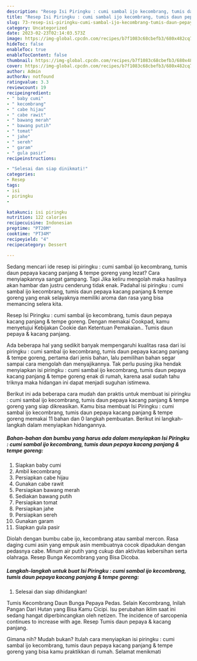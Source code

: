 ```yaml
---
description: "Resep Isi Piringku : cumi sambal ijo kecombrang, tumis daun pepaya kacang panjang &amp;amp; tempe goreng yang Sempurna , Bikin Ngiler"
title: "Resep Isi Piringku : cumi sambal ijo kecombrang, tumis daun pepaya kacang panjang &amp;amp; tempe goreng yang Sempurna , Bikin Ngiler"
slug: 73-resep-isi-piringku-cumi-sambal-ijo-kecombrang-tumis-daun-pepaya-kacang-panjang-and-amp-tempe-goreng-yang-sempurna-bikin-ngiler
category: Uncategorized
date: 2023-02-23T02:14:03.573Z
image: https://img-global.cpcdn.com/recipes/b7f1083c68cbefb3/680x482cq70/isi-piringku-cumi-sambal-ijo-kecombrang-tumis-daun-pepaya-kacang-panjang-tempe-goreng-foto-resep-utama.jpg
hideToc: false
enableToc: true
enableTocContent: false
thumbnail: https://img-global.cpcdn.com/recipes/b7f1083c68cbefb3/680x482cq70/isi-piringku-cumi-sambal-ijo-kecombrang-tumis-daun-pepaya-kacang-panjang-tempe-goreng-foto-resep-utama.jpg
cover: https://img-global.cpcdn.com/recipes/b7f1083c68cbefb3/680x482cq70/isi-piringku-cumi-sambal-ijo-kecombrang-tumis-daun-pepaya-kacang-panjang-tempe-goreng-foto-resep-utama.jpg
author: Admin
authorAv: notfound
ratingvalue: 3.3
reviewcount: 19
recipeingredient:
- " baby cumi"
- " kecombrang"
- " cabe hijau"
- " cabe rawit"
- " bawang merah"
- " bawang putih"
- " tomat"
- " jahe"
- " sereh"
- " garam"
- " gula pasir"
recipeinstructions:

- "Selesai dan siap dinikmati!"
categories:
- Resep
tags:
- isi
- piringku
- 

katakunci: isi piringku  
nutrition: 122 calories
recipecuisine: Indonesian
preptime: "PT20M"
cooktime: "PT34M"
recipeyield: "4"
recipecategory: Dessert

---
```



Sedang mencari ide resep isi piringku : cumi sambal ijo kecombrang, tumis daun pepaya kacang panjang &amp; tempe goreng yang lezat? Cara menyiapkannya sangat gampang. Tapi Jika keliru mengolah maka hasilnya akan hambar dan justru cenderung tidak enak. Padahal isi piringku : cumi sambal ijo kecombrang, tumis daun pepaya kacang panjang &amp; tempe goreng yang enak selayaknya memiliki aroma dan rasa yang bisa memancing selera kita.


Resep Isi Piringku : cumi sambal ijo kecombrang, tumis daun pepaya kacang panjang &amp; tempe goreng. Dengan memakai Cookpad, kamu menyetujui Kebijakan Cookie dan Ketentuan Pemakaian.. Tumis daun pepaya &amp; kacang panjang.

Ada beberapa hal yang sedikit banyak mempengaruhi kualitas rasa dari isi piringku : cumi sambal ijo kecombrang, tumis daun pepaya kacang panjang &amp; tempe goreng, pertama dari jenis bahan, lalu pemilihan bahan segar sampai cara mengolah dan menyajikannya. Tak perlu pusing jika hendak menyiapkan isi piringku : cumi sambal ijo kecombrang, tumis daun pepaya kacang panjang &amp; tempe goreng enak di rumah, karena asal sudah tahu triknya maka hidangan ini dapat menjadi suguhan istimewa.


Berikut ini ada beberapa cara mudah dan praktis untuk membuat isi piringku : cumi sambal ijo kecombrang, tumis daun pepaya kacang panjang &amp; tempe goreng yang siap dikreasikan. Kamu bisa membuat Isi Piringku : cumi sambal ijo kecombrang, tumis daun pepaya kacang panjang &amp; tempe goreng memakai 11 bahan dan 0 langkah pembuatan. Berikut ini langkah-langkah dalam menyiapkan hidangannya.

<!--inarticleads1-->

##### Bahan-bahan dan bumbu yang harus ada dalam menyiapkan Isi Piringku : cumi sambal ijo kecombrang, tumis daun pepaya kacang panjang &amp; tempe goreng:

1. Siapkan  baby cumi
1. Ambil  kecombrang
1. Persiapkan  cabe hijau
1. Gunakan  cabe rawit
1. Persiapkan  bawang merah
1. Sediakan  bawang putih
1. Persiapkan  tomat
1. Persiapkan  jahe
1. Persiapkan  sereh
1. Gunakan  garam
1. Siapkan  gula pasir


Diolah dengan bumbu cabe ijo, kecombrang atau sambal mercon. Rasa daging cumi asin yang empuk asin membuatnya cocok dipadukan dengan pedasnya cabe. Minum air putih yang cukup dan aktivitas kebersihan serta olahraga. Resep Bunga Kecombrang yang Bisa Dicoba. 

<!--inarticleads2-->

##### Langkah-langkah untuk buat Isi Piringku : cumi sambal ijo kecombrang, tumis daun pepaya kacang panjang &amp; tempe goreng:


1. Selesai dan siap dihidangkan!

Tumis Kecombrang Daun Bunga Pepaya Pedas. Selain Kecombrang, Inilah Pangan Dari Hutan yang Bisa Kamu Cicipi. Isu perubahan iklim saat ini sedang hangat diperbincangkan oleh netizen. The incidence of sarcopenia continues to increase with age. Resep Tumis daun pepaya &amp; kacang panjang. 

Gimana nih? Mudah bukan? Itulah cara menyiapkan isi piringku : cumi sambal ijo kecombrang, tumis daun pepaya kacang panjang &amp; tempe goreng yang bisa kamu praktikkan di rumah. Selamat menikmati

